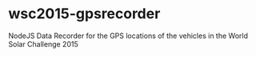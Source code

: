 # wsc2015-gpsrecorder
NodeJS Data Recorder for the GPS locations of the vehicles in the World Solar Challenge 2015
